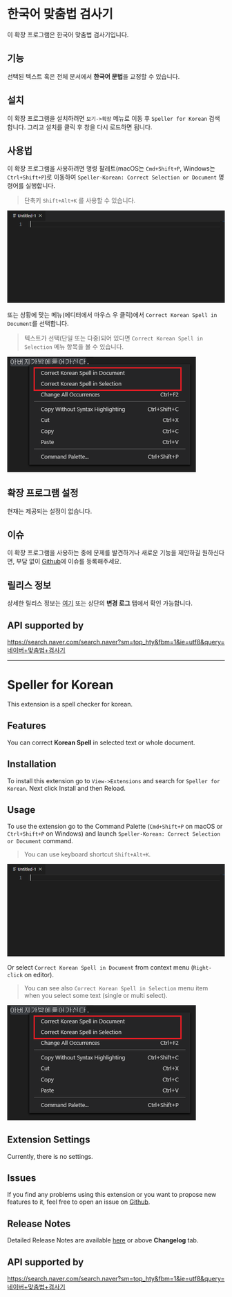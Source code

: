 # 한국어 맞춤법 검사기

이 확장 프로그램은 한국어 맞춤법 검사기입니다.

## 기능

선택된 텍스트 혹은 전체 문서에서 **한국어 문법**을 교정할 수 있습니다.

## 설치

이 확장 프로그램을 설치하려면 `보기->확장` 메뉴로 이동 후 `Speller for Korean` 검색합니다. 그리고 설치를 클릭 후 창을 다시 로드하면 됩니다.

## 사용법

이 확장 프로그램을 사용하려면 명령 팔레트(macOS는 `Cmd+Shift+P`, Windows는 `Ctrl+Shift+P`)로 이동하여 `Speller-Korean: Correct Selection or Document` 명령어를 실행합니다.
> 단축키 `Shift+Alt+K` 를 사용할 수 있습니다.

![Demo 1](./images/readme/demo1.gif)

또는 상황에 맞는 메뉴(에디터에서 마우스 우 클릭)에서 `Correct Korean Spell in Document`를 선택합니다.
> 텍스트가 선택(단일 또는 다중)되어 있다면 `Correct Korean Spell in Selection` 메뉴 항목을 볼 수 있습니다.

![Demo 2](./images/readme/demo2.png)

## 확장 프로그램 설정

현재는 제공되는 설정이 없습니다.

## 이슈

이 확장 프로그램을 사용하는 중에 문제를 발견하거나 새로운 기능을 제안하길 원하신다면,
부담 없이 [Github](https://github.com/phoihos/speller-korean/issues)에 이슈를 등록해주세요.

## 릴리스 정보

상세한 릴리스 정보는 [여기](https://github.com/phoihos/speller-korean/blob/master/CHANGELOG.md) 또는 상단의 **변경 로그** 탭에서 확인 가능합니다.

## API supported by

https://search.naver.com/search.naver?sm=top_hty&fbm=1&ie=utf8&query=네이버+맞춤법+검사기


-----------------------------------------------------------------------------


# Speller for Korean

This extension is a spell checker for korean.

## Features

You can correct **Korean Spell** in selected text or whole document.

## Installation

To install this extension go to `View->Extensions` and search for `Speller for Korean`. Next click Install and then Reload.

## Usage

To use the extension go to the Command Palette (`Cmd+Shift+P` on macOS or `Ctrl+Shift+P` on Windows) and launch `Speller-Korean: Correct Selection or Document` command.
> You can use keyboard shortcut `Shift+Alt+K`.

![Demo 1](./images/readme/demo1.gif)

Or select `Correct Korean Spell in Document` from context menu (`Right-click` on editor).
> You can see also `Correct Korean Spell in Selection` menu item when you select some text (single or multi select).

![Demo 2](./images/readme/demo2.png)

## Extension Settings

Currently, there is no settings.

## Issues

If you find any problems using this extension or you want to propose new features to it, feel free to open an issue on [Github](https://github.com/phoihos/speller-korean/issues).

## Release Notes

Detailed Release Notes are available [here](https://github.com/phoihos/speller-korean/blob/master/CHANGELOG.md) or above **Changelog** tab.

## API supported by

https://search.naver.com/search.naver?sm=top_hty&fbm=1&ie=utf8&query=네이버+맞춤법+검사기
